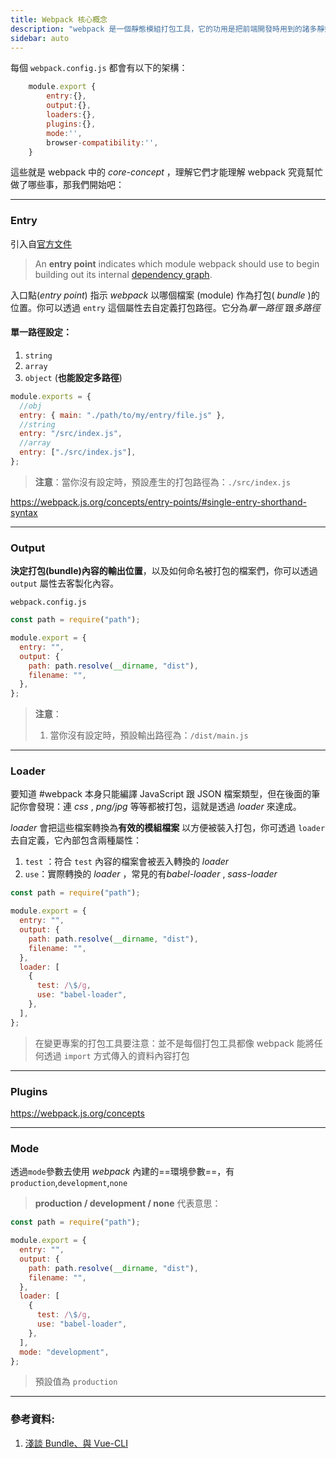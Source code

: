 ```yaml
---
title: Webpack 核心概念
description: "webpack 是一個靜態模組打包工具，它的功用是把前端開發時用到的諸多靜態資源（如 JavaScript、CSS 和圖片等檔案）進行打包(bundle)。"
sidebar: auto
---
```


每個 `webpack.config.js` 都會有以下的架構：

```js
    module.export {
        entry:{},
        output:{},
        loaders:{},
        plugins:{},
        mode:'',
        browser-compatibility:'',
    }
```

這些就是 webpack 中的 _core-concept_ ，理解它們才能理解 webpack 究竟幫忙做了哪些事，那我們開始吧：

---

### Entry

引入自[官方文件](https://webpack.js.org/concepts)

> An **entry point** indicates which module webpack should use to begin building out its internal [dependency graph](https://webpack.js.org/concepts/dependency-graph/).

入口點(_entry point_) 指示 _webpack_ 以哪個檔案 (module) 作為打包( _bundle_ )的位置。你可以透過 `entry` 這個屬性去自定義打包路徑。它分為*單一路徑* 跟*多路徑*

#### 單一路徑設定：

1. `string`
2. `array`
3. `object` (**也能設定多路徑**)

```js
module.exports = {
  //obj
  entry: { main: "./path/to/my/entry/file.js" },
  //string
  entry: "/src/index.js",
  //array
  entry: ["./src/index.js"],
};
```

> **注意**：當你沒有設定時，預設產生的打包路徑為：`./src/index.js`

https://webpack.js.org/concepts/entry-points/#single-entry-shorthand-syntax

---

### Output

**決定打包(bundle)內容的輸出位置**，以及如何命名被打包的檔案們，你可以透過 `output` 屬性去客製化內容。

`webpack.config.js`

```js
const path = require("path");

module.export = {
  entry: "",
  output: {
    path: path.resolve(__dirname, "dist"),
    filename: "",
  },
};
```

> **注意**：
>
> 1.  當你沒有設定時，預設輸出路徑為：`/dist/main.js`

---

### Loader

要知道 #webpack 本身只能編譯 JavaScript 跟 JSON 檔案類型，但在後面的筆記你會發現：連 _css_ , _png/jpg_ 等等都被打包，這就是透過 _loader_ 來達成。

_loader_ 會把這些檔案轉換為**有效的模組檔案** 以方便被裝入打包，你可透過 `loader` 去自定義，它內部包含兩種屬性：

1. `test` ：符合 `test` 內容的檔案會被丟入轉換的 _loader_
2. `use`：實際轉換的 _loader_ ，常見的有*babel-loader* , _sass-loader_

```js
const path = require("path");

module.export = {
  entry: "",
  output: {
    path: path.resolve(__dirname, "dist"),
    filename: "",
  },
  loader: [
    {
      test: /\$/g,
      use: "babel-loader",
    },
  ],
};
```

> 在變更專案的打包工具要注意：並不是每個打包工具都像 webpack 能將任何透過 `import` 方式傳入的資料內容打包

---

### Plugins

https://webpack.js.org/concepts

---

### Mode

透過`mode`參數去使用 _webpack_ 內建的==環境參數==，有 `production`,`development`,`none`

> **production / development / none** 代表意思：

```js
const path = require("path");

module.export = {
  entry: "",
  output: {
    path: path.resolve(__dirname, "dist"),
    filename: "",
  },
  loader: [
    {
      test: /\$/g,
      use: "babel-loader",
    },
  ],
  mode: "development",
};
```

> 預設值為 `production`

---

### 參考資料:

1. [淺談 Bundle、與 Vue-CLI](https://medium.com/the-messiah-code-%E7%A5%9E%E7%A2%BC%E6%8A%80%E8%A1%93%E5%85%B1%E7%AD%86/%E6%B7%BA%E8%AB%87-bundle-webpack%E8%88%87vue-cli-c2eda4a3cda3)
